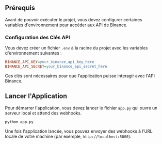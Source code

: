 ## Prérequis

Avant de pouvoir exécuter le projet, vous devez configurer certaines variables d'environnement pour accéder aux API de Binance.

### Configuration des Clés API

Vous devez créer un fichier `.env` à la racine du projet avec les variables d'environnement suivantes :

```ini
BINANCE_API_KEY=your_binance_api_key_here
BINANCE_API_SECRET=your_binance_api_secret_here
```

Ces clés sont nécessaires pour que l'application puisse interagir avec l'API Binance.

## Lancer l'Application

Pour démarrer l'application, vous devez lancer le fichier `app.py` qui ouvre un serveur local et attend des webhooks.

```bash
python app.py
```

Une fois l'application lancée, vous pouvez envoyer des webhooks à l'URL locale de votre machine (par exemple, `http://localhost:5000`).

